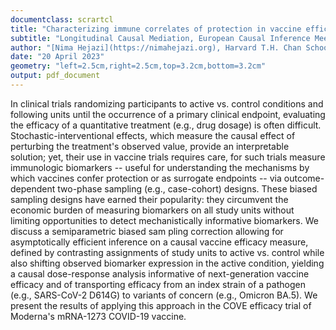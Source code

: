 ```yaml
---
documentclass: scrartcl
title: "Characterizing immune correlates of protection in vaccine efficacy trials with stochastic-interventional effects"
subtitle: "Longitudinal Causal Mediation, European Causal Inference Meeting"
author: "[Nima Hejazi](https://nimahejazi.org), Harvard T.H. Chan School of Public Health"
date: "20 April 2023"
geometry: "left=2.5cm,right=2.5cm,top=3.2cm,bottom=3.2cm"
output: pdf_document
---
```


In clinical trials randomizing participants to active vs. control conditions and
following units until the occurrence of a primary clinical endpoint, evaluating
the efficacy of a quantitative treatment (e.g., drug dosage) is often difficult.
Stochastic-interventional effects, which measure the causal effect of perturbing
the treatment's observed value, provide an interpretable solution; yet, their
use in vaccine trials requires care, for such trials measure immunologic
biomarkers -- useful for understanding the mechanisms by which vaccines confer
protection or as surrogate endpoints -- via outcome-dependent two-phase sampling
(e.g., case-cohort) designs. These biased sampling designs have earned their
popularity: they circumvent the economic burden of measuring biomarkers on all
study units without limiting opportunities to detect mechanistically informative
biomarkers. We discuss a semiparametric biased sam pling correction allowing for
asymptotically efficient inference on a causal vaccine efficacy measure, defined
by contrasting assignments of study units to active vs. control while also
shifting observed biomarker expression in the active condition, yielding
a causal dose-response analysis informative of next-generation vaccine efficacy
and of transporting efficacy from an index strain of a pathogen (e.g.,
SARS-CoV-2 D614G) to variants of concern (e.g., Omicron BA.5). We present the
results of applying this approach in the COVE efficacy trial of Moderna's
mRNA-1273 COVID-19 vaccine.
